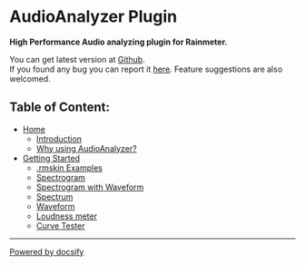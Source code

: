 # AudioAnalyzer Plugin

**High Performance Audio analyzing plugin for Rainmeter.**

You can get latest version at [Github](https://github.com/d-uzlov/Rainmeter-Plugins-by-rxtd/releases/tag/AudioAnalyzer-v1.1.5).<br/>
If you found any bug you can report it [here](https://github.com/d-uzlov/Rainmeter-Plugins-by-rxtd/issues).
Feature suggestions are also welcomed.

## Table of Content:

- [Home](home.md)
  - [Introduction](/docs/introduction.md)
  - [Why using AudioAnalyzer?](/docs/why.md)
- [Getting Started](/docs/getting-started.md)
  - [.rmskin Examples](/docs/getting-started.md)
  - [Spectrogram](/docs/Spectrogram.md)
  - [Spectrogram with Waveform](/docs/spectrogram-with-waveform.md)
  - [Spectrum](##Spectrum)
  - [Waveform](##Waveform)
  - [Loudness meter](##Loudness%20meter)
  - [Curve Tester](##Curve%20Tester)

---

[Powered by docsify](https://docsify.js.org/)
